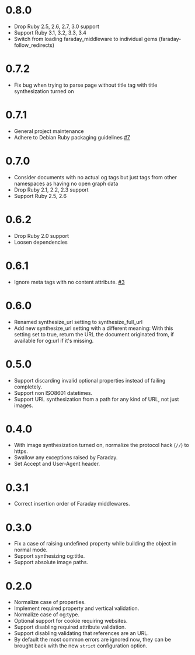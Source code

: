 # 0.8.0

* Drop Ruby 2.5, 2.6, 2.7, 3.0 support
* Support Ruby 3.1, 3.2, 3.3, 3.4
* Switch from loading faraday_middleware to individual gems (faraday-follow_redirects)

# 0.7.2

* Fix bug when trying to parse page without title tag with title synthesization turned on

# 0.7.1

* General project maintenance
* Adhere to Debian Ruby packaging guidelines [#7](https://github.com/jhass/open_graph_reader/pull/7)

# 0.7.0

* Consider documents with no actual og tags but just tags from other namespaces as having no open graph data
* Drop Ruby 2.1, 2.2, 2.3 support
* Support Ruby 2.5, 2.6

# 0.6.2

* Drop Ruby 2.0 support
* Loosen dependencies

# 0.6.1

* Ignore meta tags with no content attribute. [#3](https://github.com/jhass/open_graph_reader/pull/3)

# 0.6.0

* Renamed synthesize_url setting to synthesize_full_url
* Add new synthesize_url setting with a different meaning: With this setting
  set to true, return the URL the document originated from, if available for
  og:url if it's missing.

# 0.5.0

* Support discarding invalid optional properties instead of failing
  completely.
* Support non ISO8601 datetimes.
* Support URL synthesization from a path for any kind of URL,
  not just images.

# 0.4.0

* With image synthesization turned on, normalize the protocol hack (`//`)
  to https.
* Swallow any exceptions raised by Faraday.
* Set Accept and User-Agent header.

# 0.3.1

* Correct insertion order of Faraday middlewares.

# 0.3.0

* Fix a case of raising undefined property while building the object in
  normal mode.
* Support synthesizing og:title.
* Support absolute image paths.

# 0.2.0

* Normalize case of properties.
* Implement required property and vertical validation.
* Normalize case of og:type.
* Optional support for cookie requiring websites.
* Support disabling required attribute validation.
* Support disabling validating that references are an URL.
* By default the most common errors are ignored now, they can be brought
  back with the new `strict` configuration option.
